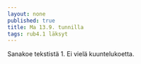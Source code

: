 ```yaml
---
layout: none
published: true
title: Ma 13.9. tunnilla
tags: rub4.1 läksyt
---
```

Sanakoe tekstistä 1. Ei vielä kuuntelukoetta.
